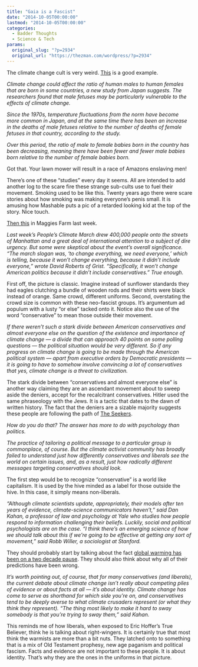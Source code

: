 ```yaml
---
title: "Gaia is a Fascist"
date: "2014-10-05T00:00:00"
lastmod: "2014-10-05T00:00:00"
categories:
  - Badder Thoughts
  - Science & Tech
params:
  original_slug: "?p=2934"
  original_url: "https://thezman.com/wordpress/?p=2934"
---
```


The climate change cult is very weird. <a
href="https://mashable.com/2014/10/03/climate-change-males-japan/?utm_cid=mash-com-Tw-main-link"
rel="noopener" target="_blank">This</a> is a good example.

*Climate change could affect the ratio of human males to human females
that are born in some countries, a new study from Japan suggests. The
researchers found that male fetuses may be particularly vulnerable to
the effects of climate change.*

*Since the 1970s, temperature fluctuations from the norm have become
more common in Japan, and at the same time there has been an increase in
the deaths of male fetuses relative to the number of deaths of female
fetuses in that country, according to the study.*

*Over this period, the ratio of male to female babies born in the
country has been decreasing, meaning there have been fewer and fewer
male babies born relative to the number of female babies born.*

Got that. Your lawn mower will result in a race of Amazons enslaving
men!

There’s one of these “studies” every day it seems. All are intended to
add another log to the scare fire these strange sub-cults use to fuel
their movement. Smoking used to be like this. Twenty years ago there
were scare stories about how smoking was making everyone’s penis small.
It is amusing how Mashable puts a pic of a retarded looking kid at the
top of the story. Nice touch.

<a
href="http://nymag.com/scienceofus/2014/09/how-to-convince-conservatives-on-climate-change.html"
rel="noopener" target="_blank">Then this</a> in Maggies Farm last week.

*Last week’s People’s Climate March drew 400,000 people onto the streets
of Manhattan and a great deal of international attention to a subject of
dire urgency. But some were skeptical about the event’s overall
significance. “The march slogan was, ‘to change everything, we need
everyone,’ which is telling, because it won’t change everything, because
it didn’t include everyone,” wrote David Roberts of Grist.
“Specifically, it won’t change American politics because it didn’t
include conservatives.” True enough.*

First off, the picture is classic. Imagine instead of sunflower
standards they had eagles clutching a bundle of wooden rods and their
shirts were black instead of orange. Same crowd, different uniforms.
Second, overstating the crowd size is common with these neo-fascist
groups. It’s <span class="st">argumentum ad populum with a lusty “or
else” tacked onto it. Notice also the use of the word “conservative” to
mean those outside their movement. </span>

*If there weren’t such a stark divide between American conservatives and
almost everyone else on the question of the existence and importance of
climate change — a divide that can approach 40 points on some polling
questions — the political situation would be very different. So if any
progress on climate change is going to be made through the American
political system — apart from executive orders by Democratic presidents
— it is going to have to somehow involve convincing a lot of
conservatives that yes, climate change is a threat to civilization.*

The stark divide between “conservatives and almost everyone else” is
another way claiming they are an ascendant movement about to sweep aside
the deniers, accept for the recalcitrant conservatives. Hitler used the
same phraseology with the Jews. It is a tactic that dates to the dawn of
written history. The fact that the deniers are a sizable majority
suggests these people are following the path of
<a href="http://en.wikipedia.org/wiki/When_Prophecy_Fails"
rel="noopener" target="_blank">The Seekers</a>.

*How do you do that? The answer has more to do with psychology than
politics.*

*The practice of tailoring a political message to a particular group is
commonplace, of course. But the climate activist community has broadly
failed to understand just how differently conservatives and liberals see
the world on certain issues, and, as a result, just how radically
different messages targeting conservatives should look.*

The first step would be to recognize “conservative” is a world like
capitalism. It is used by the hive minded as a label for those outside
the hive. In this case, it simply means non-liberals.

*“Although climate scientists update, appropriately, their models after
ten years of evidence, climate-science communicators haven’t,” said Dan
Kahan, a professor of law and psychology at Yale who studies how people
respond to information challenging their beliefs. Luckily, social and
political psychologists are on the case. “I think there’s an emerging
science of how we should talk about this if we’re going to be effective
at getting any sort of movement,” said Robb Willer, a sociologist at
Stanford.*

They should probably start by talking about the fact <a
href="http://wattsupwiththat.com/2014/10/02/its-official-no-global-warming-for-18-years-1-month/"
rel="noopener" target="_blank">global warming has been on a two decade
pause</a>. They should also think about why all of their predictions
have been wrong.

*It’s worth pointing out, of course, that for many conservatives (and
liberals), the current debate about climate change isn’t really about
competing piles of evidence or about facts at all — it’s about identity.
Climate change has come to serve as shorthand for which side you’re on,
and conservatives tend to be deeply averse to what climate crusaders
represent (or what they think they represent). “The thing most likely to
make it hard to sway somebody is that you’re trying to sway them,” said
Kahan.*

This reminds me of how liberals, when exposed to Eric Hoffer’s True
Believer, think he is talking about right-wingers. It is certainly true
that most think the warmists are more than a bit nuts. They latched onto
to something that is a mix of Old Testament prophesy, new age paganism
and political fascism. Facts and evidence are not important to these
people. It is about identity. That’s why they are the ones in the
uniforms in that picture.
